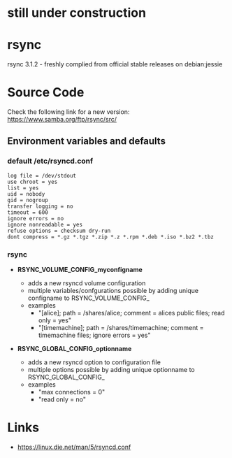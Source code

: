 # still under construction

# rsync
rsync 3.1.2 - freshly complied from official stable releases on debian:jessie

# Source Code
Check the following link for a new version: https://www.samba.org/ftp/rsync/src/

## Environment variables and defaults

### default /etc/rsyncd.conf

    log file = /dev/stdout
    use chroot = yes
    list = yes
    uid = nobody
    gid = nogroup
    transfer logging = no
    timeout = 600
    ignore errors = no
    ignore nonreadable = yes
    refuse options = checksum dry-run
    dont compress = *.gz *.tgz *.zip *.z *.rpm *.deb *.iso *.bz2 *.tbz

### rsync

* __RSYNC\_VOLUME\_CONFIG\_myconfigname__
    * adds a new rsyncd volume configuration
    * multiple variables/confgurations possible by adding unique configname to RSYNC_VOLUME_CONFIG_
    * examples
        * "[alice]; path = /shares/alice; comment = alices public files; read only = yes"
        * "[timemachine]; path = /shares/timemachine; comment = timemachine files; ignore errors = yes"

* __RSYNC\_GLOBAL\_CONFIG\_optionname__
    * adds a new rsyncd option to configuration file
    * multiple options possible by adding unique optionname to RSYNC_GLOBAL_CONFIG_
    * examples
        * "max connections = 0"
        * "read only = no"

# Links
* https://linux.die.net/man/5/rsyncd.conf
